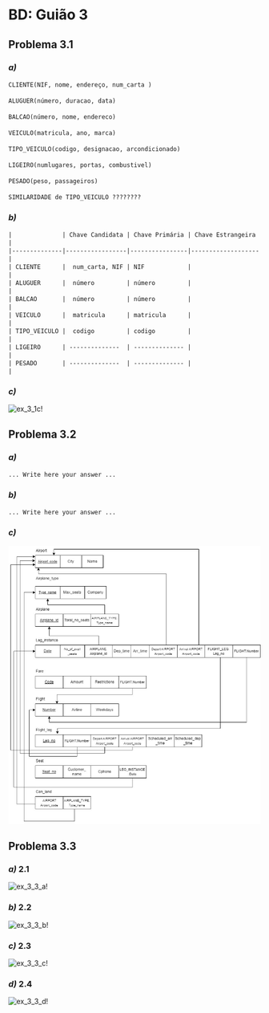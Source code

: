 # BD: Guião 3


## ​Problema 3.1
 
### *a)*

```
CLIENTE(NIF, nome, endereço, num_carta )

ALUGUER(número, duracao, data)

BALCAO(número, nome, endereco)

VEICULO(matricula, ano, marca)

TIPO_VEICULO(codigo, designacao, arcondicionado)

LIGEIRO(numlugares, portas, combustivel)

PESADO(peso, passageiros)

SIMILARIDADE de TIPO_VEICULO ????????

```


### *b)* 

```
|              | Chave Candidata | Chave Primária | Chave Estrangeira |
|--------------|-----------------|----------------|-------------------|
| CLIENTE      |  num_carta, NIF | NIF            |                   |
| ALUGUER      |  número         | número         |                   |
| BALCAO       |  número         | número         |                   |
| VEICULO      |  matricula      | matricula      |                   |
| TIPO_VEICULO |  codigo         | codigo         |                   |
| LIGEIRO      | --------------  | -------------- |                   |
| PESADO       | --------------  | -------------- |                   |

```


### *c)* 

![ex_3_1c!](ex_3_1c.jpg "AnImage")


## ​Problema 3.2

### *a)*

```
... Write here your answer ...
```


### *b)* 

```
... Write here your answer ...
```


### *c)* 

![ex_3_2c!](ex_3_2c.jpg "AnImage")


## ​Problema 3.3


### *a)* 2.1

![ex_3_3_a!](ex_3_3a.jpg "AnImage")

### *b)* 2.2

![ex_3_3_b!](ex_3_3b.jpg "AnImage")

### *c)* 2.3

![ex_3_3_c!](ex_3_3c.jpg "AnImage")

### *d)* 2.4

![ex_3_3_d!](ex_3_3d.jpg "AnImage")